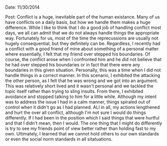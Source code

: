 Date: 11/30/2014

Post: Conflict is a huge, inevitable part of the human existance. Many of us have conflicts on a daily basis, but how we handle them makes a huge difference. While I like to think that I do a good job of handling conflict most days, we all can admit that we do not always handle things the appropriate way. Fortunately for us, most of the time the reprecussions are usually not hugely consequential, but they definitely can be. Regardless, I recently had a conflict with a good friend of mine about something of a personal matter where essentially, I felt that my friend over stepped his boundaries. Of course, the conflict arose when I confronted him and he did not believe that he had over stepped his boundaries or in fact that there were any boundaries in this given situation. Personally, this was a time when I did not handle things in a correct manner. In this scenario, I exhibited the attacking the other person, as I felt that he was wrong and we got into an argument. This was relatively short lived and it wasn't personal and we tackled the topic itself rather than trying to sling insults. From there, I exhibited avoidance and stopped talking to him for a little while. Although my intent was to address the issue I had in a calm manner, things spiraled out of control when it didn't go as I had planned. ALl in all, my actions lengthened and hurt the over all conflict, although I'm not sure I would do things differently. If I had been in the position which I said things that were hurtful and that I didn't mean, then I would. The one thing that I might do differently is try to see my friends point of view better rather than holding fast to my own. Ultimately, I learned that we cannot hold others to our own standards or even the social norm standards in all sitatuations.